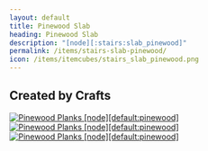 ```yaml
---
layout: default
title: Pinewood Slab
heading: Pinewood Slab
description: "[node][:stairs:slab_pinewood]"
permalink: /items/stairs-slab-pinewood/
icon: /items/itemcubes/stairs_slab_pinewood.png
---
```



## Created by Crafts

<div class="craft">
    <div>
        <span><a href="{{site.baseurl}}/items/default-pinewood/"><img src="{{site.baseurl}}/assets/img/items/itemcubes/default_pinewood.png" data-toggle="tooltip" title="Pinewood Planks [node][default:pinewood]"></a></span>
        <span><a href="{{site.baseurl}}/items/default-pinewood/"><img src="{{site.baseurl}}/assets/img/items/itemcubes/default_pinewood.png" data-toggle="tooltip" title="Pinewood Planks [node][default:pinewood]"></a></span>
        <span><a href="{{site.baseurl}}/items/default-pinewood/"><img src="{{site.baseurl}}/assets/img/items/itemcubes/default_pinewood.png" data-toggle="tooltip" title="Pinewood Planks [node][default:pinewood]"></a></span>
    </div>
    <div>
        <span></span>
        <span></span>
        <span></span>
    </div>
    <div>
        <span></span>
        <span></span>
        <span></span>
    </div>
</div>
